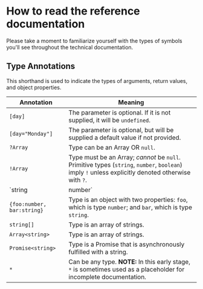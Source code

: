 # How to read the reference documentation

Please take a moment to familiarize yourself with the types of symbols you'll see throughout the technical documentation.

## Type Annotations

This shorthand is used to indicate the types of arguments, return values, and object properties.

| Annotation | Meaning |
|---|---|
| `[day]` | The parameter is optional. If it is not supplied, it will be `undefined`. |
| `[day="Monday"]` | The parameter is optional, but will be supplied a default value if not provided. |
| `?Array` | Type can be an Array OR `null`. |
| `!Array` | Type must be an Array; _cannot_ be `null`. Primitive types (`string`, `number`, `boolean`) imply `!` unless explicitly denoted otherwise with `?`. |
| `string | number` | Type can be either `string` or `number`. |
| `{foo:number, bar:string}` | Type is an object with two properties: `foo`, which is type `number`; and `bar`, which is type `string`.  |
| `string[]` | Type is an array of strings. |
| `Array<string>` | Type is an array of strings. |
| `Promise<string>` | Type is a Promise that is asynchronously fulfilled with a string. |
| `*` | Can be any type. **NOTE:** In this early stage, `*` is sometimes used as a placeholder for incomplete documentation. |

